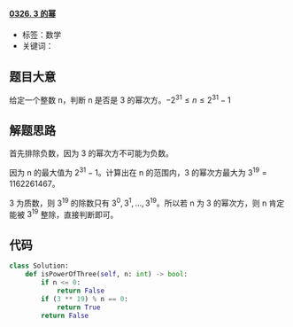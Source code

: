 #### [0326. 3 的幂](https://leetcode-cn.com/problems/power-of-three/)

- 标签：数学
- 关键词：

## 题目大意

给定一个整数 n，判断 n 是否是 3 的幂次方。$-2^{31} \le n \le 2^{31}-1$

## 解题思路

首先排除负数，因为 3 的幂次方不可能为负数。

因为 n 的最大值为 $2^{31}-1$。计算出在 n 的范围内，3 的幂次方最大为 $3^{19} = 1162261467$。

3 为质数，则 $3^{19}$ 的除数只有 $3^0, 3^1, …, 3^{19}$。所以若 n 为 3 的幂次方，则 n 肯定能被 $3^{19}$ 整除，直接判断即可。

## 代码

```Python
class Solution:
    def isPowerOfThree(self, n: int) -> bool:
        if n <= 0:
            return False
        if (3 ** 19) % n == 0:
            return True
        return False
```

